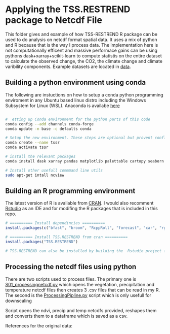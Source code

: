 # Applying the TSS.RESTREND package to Netcdf File
This folder gives and example of how TSS-RESTREND R package can be used to do analysis on netcdf format spatial data.  It uses a mix of python and R because that is the way I process data. The implementation here is not computationally efficent and massive performace gains can be using pythons dask+xarray+scikit-learn to compute statistis on the entire dataset to calculate the observed change, the CO2, the climate change and climate varibility components.  Example datasets are located in [data](data).  

## Building a python environment using conda 

The following are instuctions on how to setup a conda python programming enviroment in any Ubuntu based linux distro including the Windows Subsystem for Linux (WSL).  Anaconda is availabe [here](https://www.anaconda.com/products/individual)

```bash

#  etting up Conda environment for the python parts of this code
conda config --add channels conda-forge
conda update -n base -c defaults conda

# Setup the new environment. These steps are optional but provent conflicts with existing python enviroments
conda create --name tssr
conda activate tssr

# install the relevant packages
conda install dask xarray pandas matplotlib palettable cartopy seaborn ipdb numba bottleneck netCDF4 webcolors gitpython geopandas shapely rasterio cdo python-cdo ipython

# Install other usefull commmand line utils
sudo apt-get intall ncview

```

## Building an R programming environment 

The latest version of R is available from [CRAN](https://cran.r-project.org/mirrors.html). I would also recomment [Rstudio](https://rstudio.com/products/rstudio/download/) as an IDE and for modifing the R packages that is included in this repo.

```R
# ========== Install dependincies ==========
install.packages(c("bfast", "broom", "RcppRoll", "forecast", "car", "rgl", "ggplot2", "mblm", "curl", "libcurl"))

# ========== Install TSS.RESTREND from cran ==========
install.packages("TSS.RESTREND")

# TSS.RESTREND can also be installed by building the  Rstudio project file TSS.RESTREND.Rproj in ./TSS.RESTREND
```

## Processing the netcdf files using python

There are two scripts used to process files. The primary one is [S01_processingnetcdf.py](S01_processingnetcdf.py) which opens the vegetation, precipitation and temperature netcdf files then creates 3 .csv files that can be read in my R.  The second is the [ProcessingPipline.py](ProcessingPipline.py) script which is only usefull for downscaling 

Script opens the ndvi, precip and temp netcdfs provided, reshapes them and converts them to a dataframe which is saved as a csv.

References for the original data:
